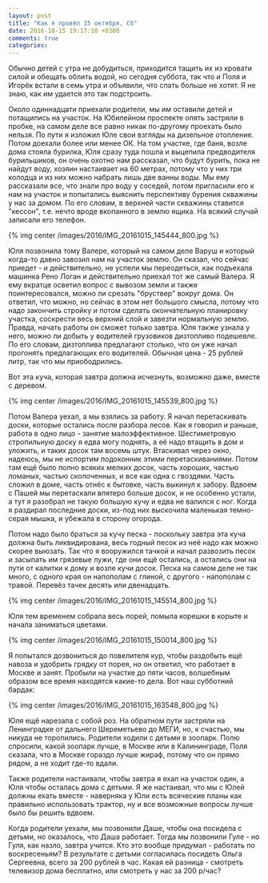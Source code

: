 ```yaml
---
layout: post
title: "Как я провёл 15 октября, Сб"
date: 2016-10-15 19:17:10 +0300
comments: true
categories: 
---
```

Обычно детей с утра не добудиться, приходится тащить их из кровати силой и обещать облить водой, но сегодня суббота, так что и Поля и Игорёк встали в семь утра и объявили, что спать больше не хотят. Я не знаю, как им удается это так подстроить.

Около одиннадцати приехали родители, мы им оставили детей и потащились на участок. На Юбилейном проспекте опять застряли в пробке, на самом деле все равно никак по-другому проехать было нельзя. По пути я изложил Юле свои взгляды на дизельное отопление. Потом доехали более или менее ОК. На том участке, где баня, возле дома стояла бурилка, Юля сразу туда пошла и выцепила предводителя бурильшиков, он очень охотно нам рассказал, что будут бурить, пока не найдут воду, хозяин настаивает на 60 метрах, потому что у них три колодца и из них можно набрать лишь две ванны воды. Мы ему рассказали все, что знали про воду у соседей, потом пригласили его к нам на участок и попытались выяснить перспективу бурения скважины у нас за домом. По его словам, в верхней части скважины ставится "кессон", т.е. нечто вроде вкопанного в землю ящика. На всякий случай записали его телефон.

{% img center /images/2016/IMG_20161015_145444_800.jpg %}

Юля позвонила тому Валере, который на самом деле Варуш и который когда-то давно завозил нам на участок землю. Он сказал, что сейчас приедет - и действительно, не успели мы переодеться, как подъехала машинка Рено Логан и действительно приехал тот же самый Валера. Я ему вкратце осветил вопрос с вывозом земли и также поинтересовался, можно ли срезать "бруствер" вокруг дома. Он ответил, что можно, но сейчас в этом нет большого смысла, потому что надо закончить стройку и потом сделать окончательную планировку участка, соскрести весь верхний слой и завезти нормальную землю. Правда, начать работы он сможет только завтра. Юля также узнала у него, можно ли добыть у водителей грузовиков дизтопливо подешевле. По его словам, дизтоплива предлагают столько, что он уже начал прогонять предлагающих его водителей. Обычная цена - 25 рублей литр, так что мы приободрились.

Вот эта куча, которая завтра должна исчезнуть, возможно даже, вместе с деревом.

{% img center /images/2016/IMG_20161015_145539_800.jpg %}

Потом Валера уехал, а мы взялись за работу. Я начал перетаскивать доски, которые остались после разбора лесов. Как я говорил и раньше, работа в одно лицо - занятие малоэффективное. Шестиметровую стропильную доску я едва могу поднять, а её надо втащить в дом и уложить, и таких досок там восемь штук. Втаскивал через окно, надеюсь, мы не испортим подоконник этими перетаскиваниями. Потом там ещё было полно всяких мелких досок, часть хороших, частью ломаных, частью сколоченных, и все как одна с гвоздями. Часть сложил в доме, часть отнёс к бытовке, часть выкинул к забору. Вдвоем с Пашей мы перетаскали впятеро больше досок, и не особенно устали, а тут я разобрал не такую большую кучу и едва не валился с ног. Когда я раздирал последние доски, из-под них выскочила маленькая темно-серая мышка, и убежала в сторону огорода.

Потом надо было браться за кучу песка - поскольку завтра эта куча должна быть ликвидирована, весь годный песок из неё надо как можно скорее выюзать. Так что я вооружился тачкой и начал развозить песок и засыпать им грязевые лужи, где они ещё остались, а остались они на пути от калитки к дому и возле кучи досок. Песка на самом деле не так много, с одного края он напополам с глиной, с другого - напополам с травой. Перевёз тачек десять или двенадцать.

{% img center /images/2016/IMG_20161015_145514_800.jpg %}

Юля тем временем собрала весь порей, помыла корешки в корыте и начала заниматься цветами. 

{% img center /images/2016/IMG_20161015_150014_800.jpg %}

Я попытался дозвониться до повелителя кур, чтобы раздобыть ещё навоза и удобрить грядку от порея, но он ответил, что работает в Москве и занят. Пробыли на участке до пяти часов, волшебным образом все время находятся какие-то дела. Вот наш субботний бардак:

{% img center /images/2016/IMG_20161015_163548_800.jpg %}

Юля ещё нарезала с собой роз. На обратном пути застряли на Ленинградке от дальнего Шереметьево до МЕГИ, но, к счастью, мы никуда не торопились. Родители ходили с детьми в зоопарк. Полю спросили, какой зоопарк лучше, в Москве или в Калининграде, Поля сказала, что в Москве гораздо лучше жираф, потому что он прямо рядом, а не ходит где-то вдали.

Также родители настаивали, чтобы завтра я ехал на участок один, а Юля чтобы осталась дома с детьми. Я же настаивал, что мы с Юлей должны ехать вместе - наверняка у Юли есть всяческие планы как правильно использовать трактор, ну и все возможные вопросы лучше было бы решить вдвоем.

Когда родители уехали, мы позвонили Даше, чтобы она посидела с детьми, но оказалось, что Даша работает. Тогда мы позвонили Гуле - но Гуля, как назло, завтра учится. Кто это вообще придумал - работать по воскресеньям? В результате с детьми согласилась посидеть Ольга Сергеевна, всего за 200 рублей в час. Какая ей разница - смотреть телевизор дома бесплатно, или смотреть у нас за 200 р/час?